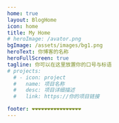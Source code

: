 ```yaml
---
home: true
layout: BlogHome
icon: home
title: My Home
# heroImage: /avator.png
bgImage: /assets/images/bg1.png
heroText: 你博客的名称
heroFullScreen: true
tagline: 你可以在这里放置你的口号与标语
# projects:
  # - icon: project
  #   name: 项目名称
  #   desc: 项目详细描述
  #   link: https://你的项目链接

footer: ❤️❤️❤️❤️❤️❤️❤️❤️❤️❤️❤️❤️❤️❤️❤️❤️
---
```


<!-- 这是一个博客主页的案例。

要使用此布局，你应该在页面前端设置 `layout: BlogHome` 和 `home: true`。

相关配置文档请见 [博客主页](https://theme-hope.vuejs.press/zh/guide/blog/home/)。 -->

